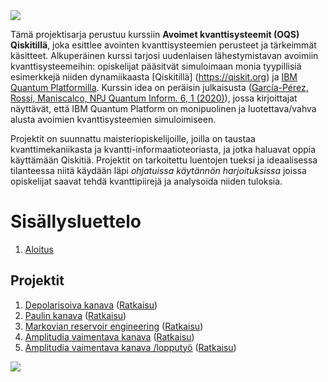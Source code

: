<img src="images/oqs_title_.jpg"/>

Tämä projektisarja perustuu kurssiin **Avoimet kvanttisysteemit (OQS) Qiskitillä**, joka esittlee avointen kvanttisysteemien perusteet ja tärkeimmät käsitteet. Alkuperäinen kurssi tarjosi uudenlaisen lähestymistavan avoimiin kvanttisysteemeihin: opiskelijat pääsitvät simuloimaan monia tyypillisiä esimerkkejä niiden dynamiikaasta [Qiskitillä] (https://qiskit.org) ja [IBM Quantum Platformilla](https://quantum-computing.ibm.com). Kurssin idea on peräisin julkaisusta ([García-Pérez, Rossi, Maniscalco, NPJ Quantum Inform. 6, 1 (2020)](https://www.nature.com/articles/s41534-019-0235-y)), jossa kirjoittajat näyttävät, että IBM Quantum Platform on monipuolinen ja luotettava/vahva alusta avoimien kvanttisysteemien simuloimiseen. 

Projektit on suunnattu maisteriopiskelijoille, joilla on taustaa kvanttimekaniikasta ja kvantti-informaatioteoriasta, ja jotka haluavat oppia käyttämään Qiskitiä. Projektit on tarkoitettu luentojen tueksi ja ideaalisessa tilanteessa niitä käydään läpi *ohjatuissa käytännön harjoituksissa* joissa opiskelijat saavat tehdä kvanttipiirejä ja analysoida niiden tuloksia. 




# Sisällysluettelo

1. [Aloitus](getting_started.html)

## Projektit

1. [Depolarisoiva kanava](project_1-depolarizing_channel.html) ([Ratkaisu](project_1-solution.html))
2. [Paulin kanava](project_2-pauli_channel.html) ([Ratkaisu](project_2-solution.html))
3. [Markovian reservoir engineering](project_3-reservoir-engineering.html) ([Ratkaisu](project_3-solution.html))
4. [Amplitudia vaimentava kanava](project_4-amplitude_damping.html) ([Ratkaisu](project_4-solution.html))
5. [Amplitudia vaimentava kanava /lopputyö](final_project.html) ([Ratkaisu](final_project-solutions.html))

<img src="images/oqs_logos_.jpg"/>
